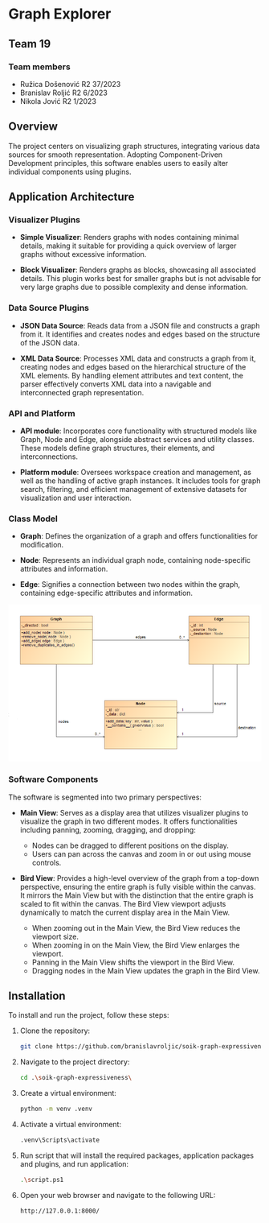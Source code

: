 # Graph Explorer

## Team 19

### Team members

- Ružica Došenović R2 37/2023
- Branislav Roljić R2 6/2023
- Nikola Jović R2 1/2023

## Overview

The project centers on visualizing graph structures, integrating various data sources for smooth representation. Adopting Component-Driven Development principles, this software enables users to easily alter individual components using plugins.

## Application Architecture

### Visualizer Plugins

  - **Simple Visualizer**: Renders graphs with nodes containing minimal details, making it suitable for providing a quick overview of larger graphs without excessive information.

  - **Block Visualizer**: Renders graphs as blocks, showcasing all associated details. This plugin works best for smaller graphs but is not advisable for very large graphs due to possible complexity and dense information.
  
### Data Source Plugins

  - **JSON Data Source**: Reads data from a JSON file and constructs a graph from it. It identifies and creates nodes and edges based on the structure of the JSON data. 

  - **XML Data Source**: Processes XML data and constructs a graph from it, creating nodes and edges based on the hierarchical structure of the XML elements. By handling element attributes and text content, the parser effectively converts XML data into a navigable and interconnected graph representation.
  
### API and Platform

  - **API module**: Incorporates core functionality with structured models like Graph, Node and Edge, alongside abstract services and utility classes. These models define graph structures, their elements, and interconnections.

  - **Platform module**: Oversees workspace creation and management, as well as the handling of active graph instances. It includes tools for graph search, filtering, and efficient management of extensive datasets for visualization and user interaction.

### Class Model

  - **Graph**: Defines the organization of a graph and offers functionalities for modification.
  
  - **Node**: Represents an individual graph node, containing node-specific attributes and information.
  
  - **Edge**: Signifies a connection between two nodes within the graph, containing edge-specific attributes and information.

![Class Diagram](assets/class_diagram.png)

### Software Components

The software is segmented into two primary perspectives:

  - **Main View**: Serves as a display area that utilizes visualizer plugins to visualize the graph in two different modes. It offers functionalities including panning, zooming, dragging, and dropping:
    - Nodes can be dragged to different positions on the display.
    - Users can pan across the canvas and zoom in or out using mouse controls.

  - **Bird View**: Provides a high-level overview of the graph from a top-down perspective, ensuring the entire graph is fully visible within the canvas. It mirrors the Main View but with the distinction that the entire graph is scaled to fit within the canvas. The Bird View viewport adjusts dynamically to match the current display area in the Main View.
    - When zooming out in the Main View, the Bird View reduces the viewport size.
    - When zooming in on the Main View, the Bird View enlarges the viewport.
    - Panning in the Main View shifts the viewport in the Bird View.
    - Dragging nodes in the Main View updates the graph in the Bird View.

## Installation

To install and run the project, follow these steps:

1. Clone the repository:
   ```bash
   git clone https://github.com/branislavroljic/soik-graph-expressiveness
   ```

2. Navigate to the project directory:
   ```bash
   cd .\soik-graph-expressiveness\
   ```
   
3. Create a virtual environment:
   ```bash
   python -m venv .venv
   ```
   
4. Activate a virtual environment:
   ```bash
   .venv\Scripts\activate
   ```

5. Run script that will install the required packages, application packages and plugins, and run application:
   ```bash
   .\script.ps1  
   ```

6. Open your web browser and navigate to the following URL:
   ```
   http://127.0.0.1:8000/
   ```
   